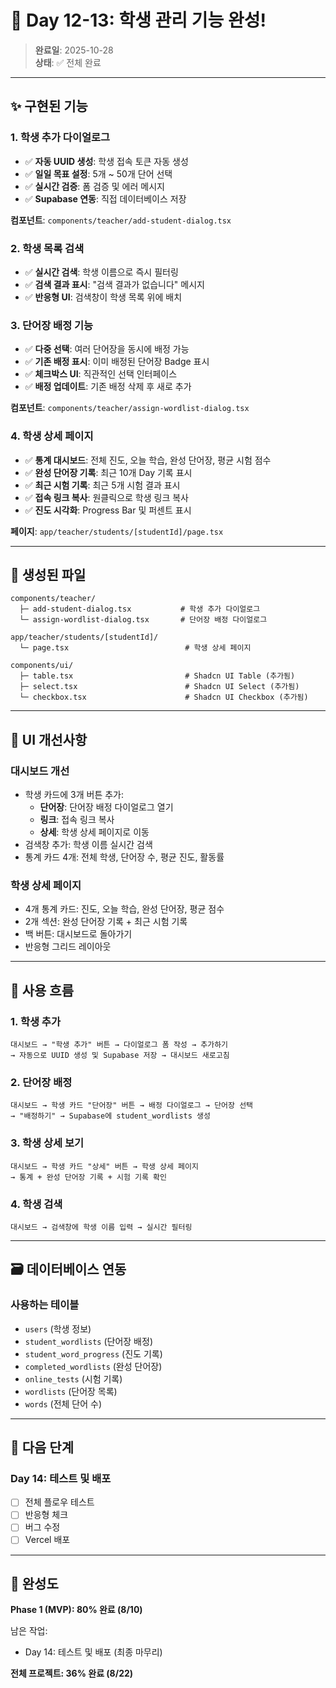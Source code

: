 # 🎯 Day 12-13: 학생 관리 기능 완성!

> **완료일**: 2025-10-28  
> **상태**: ✅ 전체 완료

---

## ✨ 구현된 기능

### 1. 학생 추가 다이얼로그
- ✅ **자동 UUID 생성**: 학생 접속 토큰 자동 생성
- ✅ **일일 목표 설정**: 5개 ~ 50개 단어 선택
- ✅ **실시간 검증**: 폼 검증 및 에러 메시지
- ✅ **Supabase 연동**: 직접 데이터베이스 저장

**컴포넌트**: `components/teacher/add-student-dialog.tsx`

### 2. 학생 목록 검색
- ✅ **실시간 검색**: 학생 이름으로 즉시 필터링
- ✅ **검색 결과 표시**: "검색 결과가 없습니다" 메시지
- ✅ **반응형 UI**: 검색창이 학생 목록 위에 배치

### 3. 단어장 배정 기능
- ✅ **다중 선택**: 여러 단어장을 동시에 배정 가능
- ✅ **기존 배정 표시**: 이미 배정된 단어장 Badge 표시
- ✅ **체크박스 UI**: 직관적인 선택 인터페이스
- ✅ **배정 업데이트**: 기존 배정 삭제 후 새로 추가

**컴포넌트**: `components/teacher/assign-wordlist-dialog.tsx`

### 4. 학생 상세 페이지
- ✅ **통계 대시보드**: 전체 진도, 오늘 학습, 완성 단어장, 평균 시험 점수
- ✅ **완성 단어장 기록**: 최근 10개 Day 기록 표시
- ✅ **최근 시험 기록**: 최근 5개 시험 결과 표시
- ✅ **접속 링크 복사**: 원클릭으로 학생 링크 복사
- ✅ **진도 시각화**: Progress Bar 및 퍼센트 표시

**페이지**: `app/teacher/students/[studentId]/page.tsx`

---

## 📁 생성된 파일

```
components/teacher/
  ├─ add-student-dialog.tsx           # 학생 추가 다이얼로그
  └─ assign-wordlist-dialog.tsx       # 단어장 배정 다이얼로그

app/teacher/students/[studentId]/
  └─ page.tsx                          # 학생 상세 페이지

components/ui/
  ├─ table.tsx                         # Shadcn UI Table (추가됨)
  ├─ select.tsx                        # Shadcn UI Select (추가됨)
  └─ checkbox.tsx                      # Shadcn UI Checkbox (추가됨)
```

---

## 🎨 UI 개선사항

### 대시보드 개선
- 학생 카드에 3개 버튼 추가:
  - **단어장**: 단어장 배정 다이얼로그 열기
  - **링크**: 접속 링크 복사
  - **상세**: 학생 상세 페이지로 이동
- 검색창 추가: 학생 이름 실시간 검색
- 통계 카드 4개: 전체 학생, 단어장 수, 평균 진도, 활동률

### 학생 상세 페이지
- 4개 통계 카드: 진도, 오늘 학습, 완성 단어장, 평균 점수
- 2개 섹션: 완성 단어장 기록 + 최근 시험 기록
- 백 버튼: 대시보드로 돌아가기
- 반응형 그리드 레이아웃

---

## 🔗 사용 흐름

### 1. 학생 추가
```
대시보드 → "학생 추가" 버튼 → 다이얼로그 폼 작성 → 추가하기
→ 자동으로 UUID 생성 및 Supabase 저장 → 대시보드 새로고침
```

### 2. 단어장 배정
```
대시보드 → 학생 카드 "단어장" 버튼 → 배정 다이얼로그 → 단어장 선택
→ "배정하기" → Supabase에 student_wordlists 생성
```

### 3. 학생 상세 보기
```
대시보드 → 학생 카드 "상세" 버튼 → 학생 상세 페이지
→ 통계 + 완성 단어장 기록 + 시험 기록 확인
```

### 4. 학생 검색
```
대시보드 → 검색창에 학생 이름 입력 → 실시간 필터링
```

---

## 🗃️ 데이터베이스 연동

### 사용하는 테이블
- `users` (학생 정보)
- `student_wordlists` (단어장 배정)
- `student_word_progress` (진도 기록)
- `completed_wordlists` (완성 단어장)
- `online_tests` (시험 기록)
- `wordlists` (단어장 목록)
- `words` (전체 단어 수)

---

## 🎯 다음 단계

### Day 14: 테스트 및 배포
- [ ] 전체 플로우 테스트
- [ ] 반응형 체크
- [ ] 버그 수정
- [ ] Vercel 배포

---

## 🎉 완성도

**Phase 1 (MVP): 80% 완료 (8/10)**

남은 작업:
- Day 14: 테스트 및 배포 (최종 마무리)

**전체 프로젝트: 36% 완료 (8/22)**

